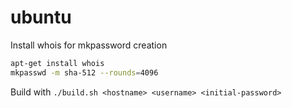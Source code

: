 # ubuntu
Install whois for mkpassword creation

```bash
apt-get install whois
mkpasswd -m sha-512 --rounds=4096
```

Build with ```./build.sh <hostname> <username> <initial-password>```
